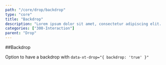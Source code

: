 ```yaml
---
path: "/core/drop/backdrop"
type: "core"
title: "Backdrop"
description: "Lorem ipsum dolor sit amet, consectetur adipiscing elit. Nunc tempus laoreet leo sit amet iaculis."
categories: ["300-Interaction"]
parent: "Drop"
---
```


##Backdrop

Option to have a backdrop with `data-xt-drop="{ backdrop: 'true' }"`

<demo>
  <demovanilla src="demos/inline/demos/drop/backdrop">
  </demovanilla>
</demo>
